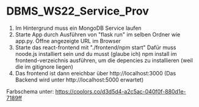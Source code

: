 # DBMS_WS22_Service_Prov

1. Im Hintergrund muss ein MongoDB Service laufen
2. Starte App durch Ausführen von "flask run" im selben Ordner wie app.py. Öffne angezeigte URL im Browser
3. Starte das react-frontend mit "./frontend/npm start"
Dafür muss noode.js installiert sein 
und du musst (glaube ich) npm install im frontend-verzeichnis ausführen, um die depencies zu installieren (weil die im gitignore liegen)
4. Das frontend ist dann ereichbar über http://localhost:3000
(Das Backend wird unter http://localhost:5000 erwartet)




Farbschema unter:
https://coolors.co/d3d5d4-a2c5ac-040f0f-880d1e-7189ff